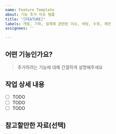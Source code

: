 ```yaml
---
name: Feature Template
about: 기능 추가 이슈 템플
title: "[FEATURE]"
labels: 개발, 기획, 설계에 관련된 이슈, 세팅, 수정, 제안
assignees: ''

---
```


## 어떤 기능인가요?

> 추가하려는 기능에 대해 간결하게 설명해주세요

## 작업 상세 내용

- [ ] TODO
- [ ] TODO
- [ ] TODO

## 참고할만한 자료(선택)
